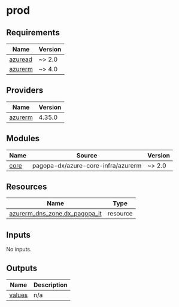 # prod

<!-- BEGIN_TF_DOCS -->
## Requirements

| Name | Version |
|------|---------|
| <a name="requirement_azuread"></a> [azuread](#requirement\_azuread) | ~> 2.0 |
| <a name="requirement_azurerm"></a> [azurerm](#requirement\_azurerm) | ~> 4.0 |

## Providers

| Name | Version |
|------|---------|
| <a name="provider_azurerm"></a> [azurerm](#provider\_azurerm) | 4.35.0 |

## Modules

| Name | Source | Version |
|------|--------|---------|
| <a name="module_core"></a> [core](#module\_core) | pagopa-dx/azure-core-infra/azurerm | ~> 2.0 |

## Resources

| Name | Type |
|------|------|
| [azurerm_dns_zone.dx_pagopa_it](https://registry.terraform.io/providers/hashicorp/azurerm/latest/docs/resources/dns_zone) | resource |

## Inputs

No inputs.

## Outputs

| Name | Description |
|------|-------------|
| <a name="output_values"></a> [values](#output\_values) | n/a |
<!-- END_TF_DOCS -->
